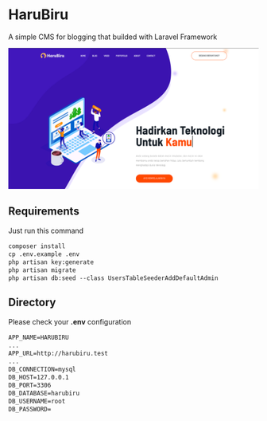 # HaruBiru
A simple CMS for blogging that builded with Laravel Framework

<p align="center">
	<a name="top" href="https://github.com/anwareset/harubiru"><img src="https://github.com/anwareset/harubiru/raw/master/harubiru1.png"></a>
</p>

## Requirements
Just run this command
```text
composer install
cp .env.example .env
php artisan key:generate
php artisan migrate
php artisan db:seed --class UsersTableSeederAddDefaultAdmin
```

## Directory
Please check your <b>.env</b> configuration
```text
APP_NAME=HARUBIRU
...
APP_URL=http://harubiru.test
...
DB_CONNECTION=mysql
DB_HOST=127.0.0.1
DB_PORT=3306
DB_DATABASE=harubiru
DB_USERNAME=root
DB_PASSWORD=
```
